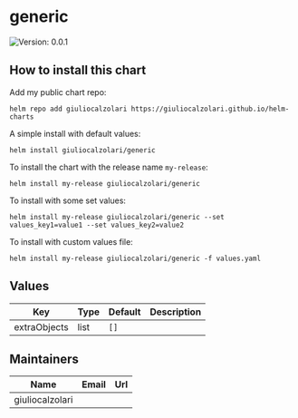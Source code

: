 # generic

![Version: 0.0.1](https://img.shields.io/badge/Version-0.0.1-informational?style=flat-square)

## How to install this chart

Add my public chart repo:

```console
helm repo add giuliocalzolari https://giuliocalzolari.github.io/helm-charts
```

A simple install with default values:

```console
helm install giuliocalzolari/generic
```

To install the chart with the release name `my-release`:

```console
helm install my-release giuliocalzolari/generic
```

To install with some set values:

```console
helm install my-release giuliocalzolari/generic --set values_key1=value1 --set values_key2=value2
```

To install with custom values file:

```console
helm install my-release giuliocalzolari/generic -f values.yaml
```

## Values

| Key | Type | Default | Description |
|-----|------|---------|-------------|
| extraObjects | list | `[]` |  |

## Maintainers

| Name | Email | Url |
| ---- | ------ | --- |
| giuliocalzolari |  |  |

